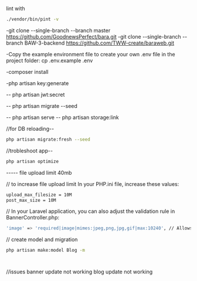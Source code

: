lint with
```sh
./vendor/bin/pint -v
```

-git clone --single-branch --branch master https://github.com/GoodnewsPerfect/bara.git
-git clone --single-branch --branch BAW-3-backend https://github.com/TWW-create/baraweb.git

-Copy the example environment file to create your own .env file in the project folder: cp .env.example .env 

-composer install

-php artisan key:generate

-- php artisan jwt:secret

-- php artisan migrate --seed

-- php artisan serve
-- php artisan storage:link

//for DB reloading--
```sh
php artisan migrate:fresh --seed
```

//trobleshoot app--
```sh
php artisan optimize
```

----- file upload limit 40mb

// to increase file upload limit
In your PHP.ini file, increase these values:
```sh
upload_max_filesize = 10M
post_max_size = 10M
```

// In your Laravel application, you can also adjust the validation rule in BannerController.php:
```sh
'image' => 'required|image|mimes:jpeg,png,jpg,gif|max:10240', // Allows up to 10MB
```

// create model and migration
```sh
php artisan make:model Blog -m
```

```sh

```

```sh

```

//issues
banner update not working
blog update not working